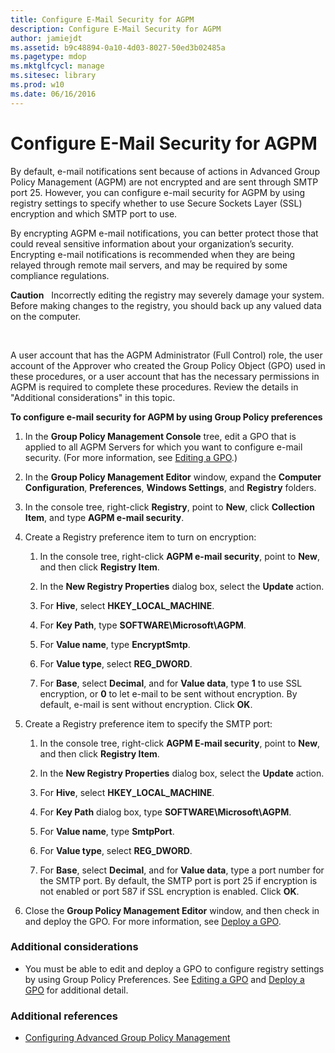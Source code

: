 ```yaml
---
title: Configure E-Mail Security for AGPM
description: Configure E-Mail Security for AGPM
author: jamiejdt
ms.assetid: b9c48894-0a10-4d03-8027-50ed3b02485a
ms.pagetype: mdop
ms.mktglfcycl: manage
ms.sitesec: library
ms.prod: w10
ms.date: 06/16/2016
---
```



# Configure E-Mail Security for AGPM


By default, e-mail notifications sent because of actions in Advanced Group Policy Management (AGPM) are not encrypted and are sent through SMTP port 25. However, you can configure e-mail security for AGPM by using registry settings to specify whether to use Secure Sockets Layer (SSL) encryption and which SMTP port to use.

By encrypting AGPM e-mail notifications, you can better protect those that could reveal sensitive information about your organization’s security. Encrypting e-mail notifications is recommended when they are being relayed through remote mail servers, and may be required by some compliance regulations.

**Caution**  
Incorrectly editing the registry may severely damage your system. Before making changes to the registry, you should back up any valued data on the computer.

 

A user account that has the AGPM Administrator (Full Control) role, the user account of the Approver who created the Group Policy Object (GPO) used in these procedures, or a user account that has the necessary permissions in AGPM is required to complete these procedures. Review the details in "Additional considerations" in this topic.

**To configure e-mail security for AGPM by using Group Policy preferences**

1.  In the **Group Policy Management Console** tree, edit a GPO that is applied to all AGPM Servers for which you want to configure e-mail security. (For more information, see [Editing a GPO](editing-a-gpo-agpm40.md).)

2.  In the **Group Policy Management Editor** window, expand the **Computer Configuration**, **Preferences**, **Windows Settings**, and **Registry** folders.

3.  In the console tree, right-click **Registry**, point to **New**, click **Collection Item**, and type **AGPM e-mail security**.

4.  Create a Registry preference item to turn on encryption:

    1.  In the console tree, right-click **AGPM e-mail security**, point to **New**, and then click **Registry Item**.

    2.  In the **New Registry Properties** dialog box, select the **Update** action.

    3.  For **Hive**, select **HKEY\_LOCAL\_MACHINE**.

    4.  For **Key Path**, type **SOFTWARE\\Microsoft\\AGPM**.

    5.  For **Value name**, type **EncryptSmtp**.

    6.  For **Value type**, select **REG\_DWORD**.

    7.  For **Base**, select **Decimal**, and for **Value data**, type **1** to use SSL encryption, or **0** to let e-mail to be sent without encryption. By default, e-mail is sent without encryption. Click **OK**.

5.  Create a Registry preference item to specify the SMTP port:

    1.  In the console tree, right-click **AGPM E-mail security**, point to **New**, and then click **Registry Item**.

    2.  In the **New Registry Properties** dialog box, select the **Update** action.

    3.  For **Hive**, select **HKEY\_LOCAL\_MACHINE**.

    4.  For **Key Path** dialog box, type **SOFTWARE\\Microsoft\\AGPM**.

    5.  For **Value name**, type **SmtpPort**.

    6.  For **Value type**, select **REG\_DWORD**.

    7.  For **Base**, select **Decimal**, and for **Value data**, type a port number for the SMTP port. By default, the SMTP port is port 25 if encryption is not enabled or port 587 if SSL encryption is enabled. Click **OK**.

6.  Close the **Group Policy Management Editor** window, and then check in and deploy the GPO. For more information, see [Deploy a GPO](deploy-a-gpo-agpm40.md).

### Additional considerations

-   You must be able to edit and deploy a GPO to configure registry settings by using Group Policy Preferences. See [Editing a GPO](editing-a-gpo-agpm40.md) and [Deploy a GPO](deploy-a-gpo-agpm40.md) for additional detail.

### Additional references

-   [Configuring Advanced Group Policy Management](configuring-advanced-group-policy-management-agpm40.md)

 

 





